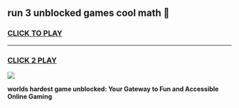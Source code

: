 
## run 3 unblocked games cool math 👋
<h3>
<a href="https://premium.freeplayer.one?title=run_3_unblocked_games_cool_math&ref=13F">CLICK TO PLAY</a></h3>
<hr>

<h3>
<a href="https://premium.freeplayer.one?title=run_3_unblocked_games_cool_math&ref=13F">CLICK 2 PLAY</a>
  
</h3>

<a href="https://premium.freeplayer.one?title=run_3_unblocked_games_cool_math&ref=12F/"><img src="https://clearcache.store/games.png"></a>


**worlds hardest game unblocked: Your Gateway to Fun and Accessible Online Gaming**
